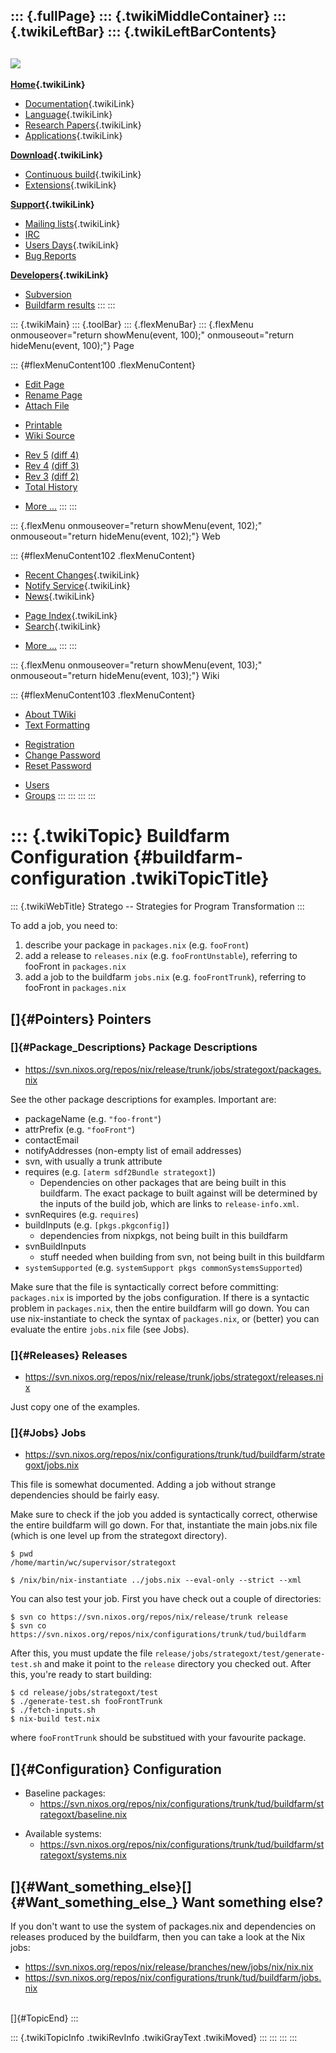 ::: {.fullPage}
::: {.twikiMiddleContainer}
::: {.twikiLeftBar}
::: {.twikiLeftBarContents}
  ----------------------------------------------------------------------------------
  [![](../pub/Stratego/StrategoLogo/StrategoLogoTextlessWhite-100px.png)](WebHome)
  ----------------------------------------------------------------------------------

**[Home](WebHome){.twikiLink}**

-   [Documentation](StrategoDocumentation){.twikiLink}
-   [Language](StrategoLanguage){.twikiLink}
-   [Research Papers](StrategoPublications){.twikiLink}
-   [Applications](StrategoApplication){.twikiLink}

**[Download](StrategoDownload){.twikiLink}**

-   [Continuous build](ContinuousBuild){.twikiLink}
-   [Extensions](AdditionalPackageDownload){.twikiLink}

**[Support](StrategoSupport){.twikiLink}**

-   [Mailing lists](MailingList){.twikiLink}
-   [IRC](irc://irc.freenode.net/#stratego)
-   [Users Days](StrategoUsersDay){.twikiLink}
-   [Bug Reports](http://yellowgrass.org/project/StrategoXT)

**[Developers](StrategoDev){.twikiLink}**

-   [Subversion](https://svn.strategoxt.org/repos/StrategoXT/strategoxt/trunk)
-   [Buildfarm
    results](http://hydra.nixos.org/jobset/strategoxt/strategoxt-release/all)
:::
:::

::: {.twikiMain}
::: {.toolBar}
::: {.flexMenuBar}
::: {.flexMenu onmouseover="return showMenu(event, 100);" onmouseout="return hideMenu(event, 100);"}
Page

::: {#flexMenuContent100 .flexMenuContent}
-   [Edit
    Page](http://www.program-transformation.org/edit/Stratego/BuildfarmConfiguration?t=1536825539)
-   [Rename
    Page](http://www.program-transformation.org/rename/Stratego/BuildfarmConfiguration)
-   [Attach
    File](http://www.program-transformation.org/attach/Stratego/BuildfarmConfiguration)

<!-- -->

-   [Printable](http://www.program-transformation.org/view/Stratego/BuildfarmConfiguration?skin=print.pattern)
-   [Wiki
    Source](http://www.program-transformation.org/view/Stratego/BuildfarmConfiguration?skin=text&raw=on&contenttype=text/plain)

<!-- -->

-   [Rev
    5](http://www.program-transformation.org/view/Stratego/BuildfarmConfiguration?rev=1.5)
    [(diff 4)](http://www.program-transformation.org/rdiff/Stratego/BuildfarmConfiguration?rev1=1.5&rev2=1.4)
-   [Rev
    4](http://www.program-transformation.org/view/Stratego/BuildfarmConfiguration?rev=1.4)
    [(diff 3)](http://www.program-transformation.org/rdiff/Stratego/BuildfarmConfiguration?rev1=1.4&rev2=1.3)
-   [Rev
    3](http://www.program-transformation.org/view/Stratego/BuildfarmConfiguration?rev=1.3)
    [(diff 2)](http://www.program-transformation.org/rdiff/Stratego/BuildfarmConfiguration?rev1=1.3&rev2=1.2)
-   [Total
    History](http://www.program-transformation.org/rdiff/Stratego/BuildfarmConfiguration)

<!-- -->

-   [More
    \...](http://www.program-transformation.org/oops/Stratego/BuildfarmConfiguration?template=oopsmore&param1=1.5&param2=1.5)
:::
:::

::: {.flexMenu onmouseover="return showMenu(event, 102);" onmouseout="return hideMenu(event, 102);"}
Web

::: {#flexMenuContent102 .flexMenuContent}
-   [Recent Changes](WebChanges){.twikiLink}
-   [Notify Service](WebNotify){.twikiLink}
-   [News](WebNews){.twikiLink}

<!-- -->

-   [Page Index](WebIndex){.twikiLink}
-   [Search](WebSearch){.twikiLink}

<!-- -->

-   [More
    \...](http://www.program-transformation.org/oops/Stratego/BuildfarmConfiguration?template=oopsmore&param1=1.5&param2=1.5)
:::
:::

::: {.flexMenu onmouseover="return showMenu(event, 103);" onmouseout="return hideMenu(event, 103);"}
Wiki

::: {#flexMenuContent103 .flexMenuContent}
-   [About
    TWiki](http://www.program-transformation.org/view/TWiki/WebHome)
-   [Text
    Formatting](http://www.program-transformation.org/view/TWiki/TextFormattingRules)

<!-- -->

-   [Registration](http://www.program-transformation.org/view/TWiki/TWikiRegistration)
-   [Change
    Password](http://www.program-transformation.org/view/TWiki/ChangePassword)
-   [Reset
    Password](http://www.program-transformation.org/view/TWiki/ResetPassword)

<!-- -->

-   [Users](http://www.program-transformation.org/view/Main/TWikiUsers)
-   [Groups](http://www.program-transformation.org/view/Main/TWikiGroups)
:::
:::
:::
:::

::: {.twikiTopic}
Buildfarm Configuration {#buildfarm-configuration .twikiTopicTitle}
=======================

::: {.twikiWebTitle}
Stratego \-- Strategies for Program Transformation
:::

To add a job, you need to:

1.  describe your package in `packages.nix` (e.g. `fooFront`)
2.  add a release to `releases.nix` (e.g. `fooFrontUnstable`), referring
    to fooFront in `packages.nix`
3.  add a job to the buildfarm `jobs.nix` (e.g. `fooFrontTrunk`),
    referring to fooFront in `packages.nix`

[]{#Pointers} Pointers
----------------------

### []{#Package_Descriptions} Package Descriptions

-   <https://svn.nixos.org/repos/nix/release/trunk/jobs/strategoxt/packages.nix>

See the other package descriptions for examples. Important are:

-   packageName (e.g. `"foo-front"`)
-   attrPrefix (e.g. `"fooFront"`)
-   contactEmail
-   notifyAddresses (non-empty list of email addresses)
-   svn, with usually a trunk attribute
-   requires (e.g. `[aterm sdf2Bundle strategoxt]`)
    -   Dependencies on other packages that are being built in this
        buildfarm. The exact package to built against will be determined
        by the inputs of the build job, which are links to
        `release-info.xml`.
-   svnRequires (e.g. `requires`)
-   buildInputs (e.g. `[pkgs.pkgconfig]`)
    -   dependencies from nixpkgs, not being built in this buildfarm
-   svnBuildInputs
    -   stuff needed when building from svn, not being built in this
        buildfarm
-   `systemSupported` (e.g. `systemSupport pkgs commonSystemsSupported`)

Make sure that the file is syntactically correct before committing:
`packages.nix` is imported by the jobs configuration. If there is a
syntactic problem in `packages.nix`, then the entire buildfarm will go
down. You can use nix-instantiate to check the syntax of `packages.nix`,
or (better) you can evaluate the entire `jobs.nix` file (see Jobs).

### []{#Releases} Releases

-   <https://svn.nixos.org/repos/nix/release/trunk/jobs/strategoxt/releases.nix>

Just copy one of the examples.

### []{#Jobs} Jobs

-   <https://svn.nixos.org/repos/nix/configurations/trunk/tud/buildfarm/strategoxt/jobs.nix>

This file is somewhat documented. Adding a job without strange
dependencies should be fairly easy.

Make sure to check if the job you added is syntactically correct,
otherwise the entire buildfarm will go down. For that, instantiate the
main jobs.nix file (which is one level up from the strategoxt
directory).

    $ pwd
    /home/martin/wc/supervisor/strategoxt

    $ /nix/bin/nix-instantiate ../jobs.nix --eval-only --strict --xml 

You can also test your job. First you have check out a couple of
directories:

    $ svn co https://svn.nixos.org/repos/nix/release/trunk release
    $ svn co https://svn.nixos.org/repos/nix/configurations/trunk/tud/buildfarm

After this, you must update the file
`release/jobs/strategoxt/test/generate-test.sh` and make it point to the
`release` directory you checked out. After this, you\'re ready to start
building:

    $ cd release/jobs/strategoxt/test
    $ ./generate-test.sh fooFrontTrunk
    $ ./fetch-inputs.sh
    $ nix-build test.nix

where `fooFrontTrunk` should be substitued with your favourite package.

[]{#Configuration} Configuration
--------------------------------

-   Baseline packages:
    -   <https://svn.nixos.org/repos/nix/configurations/trunk/tud/buildfarm/strategoxt/baseline.nix>

<!-- -->

-   Available systems:
    -   <https://svn.nixos.org/repos/nix/configurations/trunk/tud/buildfarm/strategoxt/systems.nix>

[]{#Want_something_else}[]{#Want_something_else_} Want something else?
----------------------------------------------------------------------

If you don\'t want to use the system of packages.nix and dependencies on
releases produced by the buildfarm, then you can take a look at the Nix
jobs:

-   <https://svn.nixos.org/repos/nix/release/branches/new/jobs/nix/nix.nix>
-   <https://svn.nixos.org/repos/nix/configurations/trunk/tud/buildfarm/jobs.nix>

\
[]{#TopicEnd}
:::

::: {.twikiTopicInfo .twikiRevInfo .twikiGrayText .twikiMoved}
:::
:::
:::
:::

